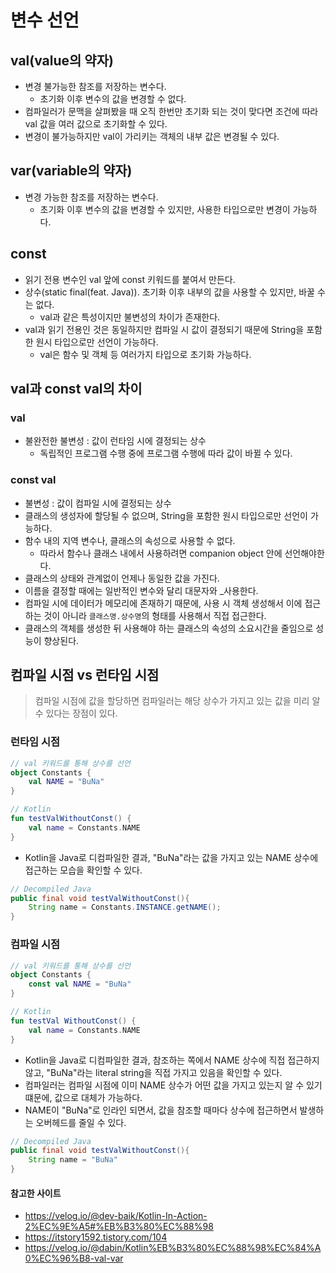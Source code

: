 # 변수 선언

## val(value의 약자)
- 변경 불가능한 참조를 저장하는 변수다.
  - 초기화 이후 변수의 값을 변경할 수 없다.
- 컴파일러가 문맥을 살펴봤을 때 오직 한번만 초기화 되는 것이 맞다면 조건에 따라 val 값을 여러 값으로 초기화할 수 있다.
- 변경이 불가능하지만 val이 가리키는 객체의 내부 값은 변경될 수 있다.

## var(variable의 약자)
- 변경 가능한 참조를 저장하는 변수다.
  - 초기화 이후 변수의 값을 변경할 수 있지만, 사용한 타입으로만 변경이 가능하다.

## const
- 읽기 전용 변수인 val 앞에 const 키워드를 붙여서 만든다.
- 상수(static final(feat. Java)). 초기화 이후 내부의 값을 사용할 수 있지만, 바꿀 수는 없다.
  - val과 같은 특성이지만 불변성의 차이가 존재한다.
- val과 읽기 전용인 것은 동일하지만 컴파일 시 값이 결정되기 때문에 String을 포함한 원시 타입으로만 선언이 가능하다.
  - val은 함수 및 객체 등 여러가지 타입으로 초기화 가능하다.

## val과 const val의 차이
### val
- 불완전한 불변성 : 값이 런타임 시에 결정되는 상수
  - 독립적인 프로그램 수행 중에 프로그램 수행에 따라 값이 바뀔 수 있다.

### const val
- 불변성 : 값이 컴파일 시에 결정되는 상수
- 클래스의 생성자에 할당될 수 없으며, String을 포함한 원시 타입으로만 선언이 가능하다.
- 함수 내의 지역 변수나, 클래스의 속성으로 사용할 수 없다.
  - 따라서 함수나 클래스 내에서 사용하려면 companion object 안에 선언해야한다.
- 클래스의 상태와 관계없이 언제나 동일한 값을 가진다.
- 이름을 결정할 때에는 일반적인 변수와 달리 대문자와 _사용한다.
- 컴파일 시에 데이터가 메모리에 존재하기 때문에, 사용 시 객체 생성해서 이에 접근하는 것이 아니라 `클래스명.상수명`의 형태를 사용해서 직접 접근한다.
- 클래스의 객체를 생성한 뒤 사용해야 하는 클래스의 속성의 소요시간을 줄임으로 성능이 향상된다.

## 컴파일 시점 vs 런타임 시점

> 컴파일 시점에 값을 할당하면 컴파일러는 해당 상수가 가지고 있는 값을 미리 알 수 있다는 장점이 있다.

### 런타임 시점
```kotlin
// val 키워드를 통해 상수를 선언
object Constants {
    val NAME = "BuNa"
}

// Kotlin
fun testValWithoutConst() {
    val name = Constants.NAME
}
```
- Kotlin을 Java로 디컴파일한 결과, "BuNa"라는 값을 가지고 있는 NAME 상수에 접근하는 모습을 확인할 수 있다.
```Java
// Decompiled Java
public final void testValWithoutConst(){
    String name = Constants.INSTANCE.getNAME();
}
```

### 컴파일 시점
```kotlin
// val 키워드를 통해 상수를 선언
object Constants {
    const val NAME = "BuNa"
}

// Kotlin
fun testVal WithoutConst() {
    val name = Constants.NAME
}
```
- Kotlin을 Java로 디컴파일한 결과, 참조하는 쪽에서 NAME 상수에 직접 접근하지 않고, "BuNa"라는 literal string을 직접 가지고 있음을 확인할 수 있다.
- 컴파일러는 컴파일 시점에 이미 NAME 상수가 어떤 값을 가지고 있는지 알 수 있기 떄문에, 값으로 대체가 가능하다.
- NAME이 "BuNa"로 인라인 되면서, 값을 참조할 때마다 상수에 접근하면서 발생하는 오버헤드를 줄일 수 있다.
```Java
// Decompiled Java
public final void testValWithoutConst(){
    String name = "BuNa"
}
```



#### 참고한 사이트
- https://velog.io/@dev-baik/Kotlin-In-Action-2%EC%9E%A5#%EB%B3%80%EC%88%98
- https://itstory1592.tistory.com/104
- https://velog.io/@dabin/Kotlin%EB%B3%80%EC%88%98%EC%84%A0%EC%96%B8-val-var